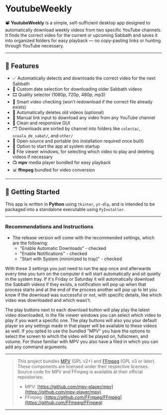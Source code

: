 # YoutubeWeekly

📽️ **YoutubeWeekly** is a simple, self-sufficient desktop app designed to automatically download weekly videos from two specific YouTube channels.  
It finds the correct video for the current or upcoming Sabbath and saves it into organized folders for easy playback — no copy-pasting links or hunting through YouTube necessary.

---

## 🔧 Features

- ✅ Automatically detects and downloads the correct video for the next Sabbath
- 🎯 Custom date selection for downloading older Sabbath videos
- 🎞️ Quality selector (1080p, 720p, 480p, mp3)
- 🧠 Smart video checking (won’t redownload if the correct file already exists)
- 🧹 Automatically deletes old videos (optional)
- 🔗 Manual link input to download any video from any YouTube channel
- 🧭 Clean and responsive GUI
- 🗂️ Downloads are sorted by channel into folders like `colecta/`, `scoala_de_sabat/`, and `other/`
- 💾 Open-source and portable (no installation required once built)
- 🚀 Option to start the app at system startup
- 📝 File viewer windows, for selecting which video to play and deleting videos if necessary
- 📺 **mpv** media player bundled for easy playback
- 📊 **ffmpeg** bundled for video conversion

---

## 🚀 Getting Started

This app is written in **Python** using `tkinter`, `yt-dlp`, and is intended to be packaged into a standalone executable using `PyInstaller`.

---
### Recommendations and Instructions
- The release version will come with the recommended settings, which are the following:
    * "Enable Automatic Downloads" - checked
    * "Enable Notifications" - checked
    * "Start with System (minimized to tray)" - checked

With these 3 settings you just need to run the app once and afterwards every time you turn on the computer it will start automatically and sit quietly in the system tray. If it's Friday or Saturday it will automatically download the Sabbath videos if they exists, a notification will pop up when that process starts and at the end of the process another will pop up to let you know if the download was successful or not, with specific details, like which video was downloaded and which wasn't.

The play buttons next to each download button will play play the latest video downloaded, in the file viewer windows you can select which video to play if you want a specific one. The play buttons will also you your default player so any settings made in that player will be available to these videos as well. If you opted to use the bundled "MPV" you have the options to select the screen to which the video will be played on, fullscreen, and volume. For those familiar with MPV you also have a filed in which you can add any command arguments.



---
  > This project bundles [MPV](https://mpv.io) (GPL v2+) and [FFmpeg](https://ffmpeg.org) (GPL v3 or later). These components are licensed under their respective licenses.
  > Source code for MPV and FFmpeg is available at their official repositories:
  >
  > * MPV: [https://github.com/mpv-player/mpv](https://github.com/mpv-player/mpv)
  > * FFmpeg: [https://github.com/FFmpeg/FFmpeg](https://github.com/FFmpeg/FFmpeg)

---
